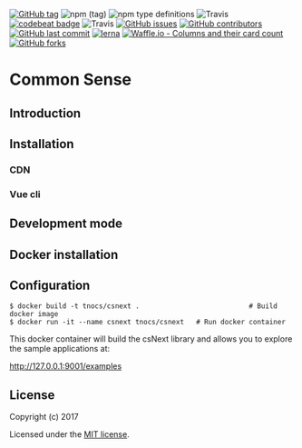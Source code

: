 [![GitHub tag](https://img.shields.io/github/tag/tnocs/csnext.svg)](https://github.com/tnocs/csnext)
![npm (tag)](https://img.shields.io/npm/v/@csnext/cs-client.svg)
![npm type definitions](https://img.shields.io/npm/types/@csnext/cs-client.svg)
![Travis](https://img.shields.io/travis/TNOCS/csnext/master.svg?label=master)
[![codebeat badge](https://codebeat.co/badges/eb368113-6e7e-4787-a9d6-139f07012f78)](https://codebeat.co/projects/github-com-tnocs-csnext-master) ![Travis](https://img.shields.io/travis/TNOCS/csnext/development.svg?label=development)
[![GitHub issues](https://img.shields.io/github/issues/tnocs/csnext.svg)](https://github.com/tnocs/csnext/issues)
[![GitHub contributors](https://img.shields.io/github/contributors/tnocs/csnext.svg)](https://github.com/TNOCS/csnext/graphs/contributors)
[![GitHub last commit](https://img.shields.io/github/last-commit/tnocs/csnext.svg)](https://github.com/TNOCS/csnext) [![lerna](https://img.shields.io/badge/maintained%20with-lerna-cc00ff.svg)](https://lernajs.io/) [![Waffle.io - Columns and their card count](https://badge.waffle.io/TNOCS/csnext.svg?columns=all)](https://waffle.io/TNOCS/csnext) [![GitHub forks](https://img.shields.io/github/forks/tnocs/csnext.svg?style=social&label=Fork)](https://github.com/tnocs/csnext#fork-destination-box) 

# Common Sense

## Introduction

## Installation

### CDN

### Vue cli

## Development mode

## Docker installation

## Configuration


```
$ docker build -t tnocs/csnext .                           # Build docker image     
$ docker run -it --name csnext tnocs/csnext   # Run docker container
```

This docker container will build the csNext library and allows you to explore the sample applications at: 

http://127.0.0.1:9001/examples

## License

Copyright (c) 2017

Licensed under the [MIT license](LICENSE).

